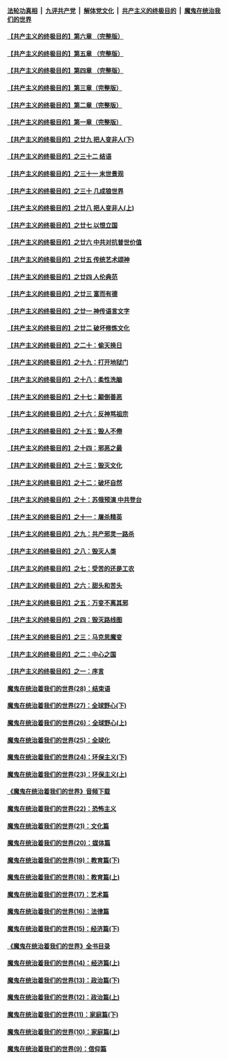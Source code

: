 ####  [法轮功真相](../../../../basic/blob/master/README.md?t=04150101) &nbsp;|&nbsp; [九评共产党](../../../../9ping.md/blob/master/README.md?t=04150101) &nbsp;|&nbsp; [解体党文化](../../../../jtdwh.md/blob/master/README.md?t=04150101)  &nbsp;|&nbsp; [共产主义的终极目的](../../../../gczydzjmd.md/blob/master/README.md?t=04150101) &nbsp;|&nbsp; [魔鬼在统治我们的世界](../../../../mgztzwmdsj.md/blob/master/README.md?t=04150101) 

#### [【共产主义的终极目的】第六章 （完整版）](../pages/nsc422/n11428913.md?t=04150101) 

#### [【共产主义的终极目的】第五章 （完整版）](../pages/nsc422/n11428912.md?t=04150101) 

#### [【共产主义的终极目的】第四章 （完整版）](../pages/nsc422/n11428907.md?t=04150101) 

#### [【共产主义的终极目的】第三章（完整版）](../pages/nsc422/n11428848.md?t=04150101) 

#### [【共产主义的终极目的】第二章（完整版）](../pages/nsc422/n11428831.md?t=04150101) 

#### [【共产主义的终极目的】第一章（完整版）](../pages/nsc422/n11417651.md?t=04150101) 

#### [【共产主义的终极目的】之廿九 把人变非人(下)](../pages/nsc422/n11344140.md?t=04150101) 

#### [【共产主义的终极目的】之三十二 结语](../pages/nsc422/n11360535.md?t=04150101) 

#### [【共产主义的终极目的】之三十一 末世景观](../pages/nsc422/n11351129.md?t=04150101) 

#### [【共产主义的终极目的】之三十 几成狼世界](../pages/nsc422/n11348280.md?t=04150101) 

#### [【共产主义的终极目的】之廿八 把人变非人(上)](../pages/nsc422/n11340492.md?t=04150101) 

#### [【共产主义的终极目的】之廿七 以恨立国](../pages/nsc422/n11336944.md?t=04150101) 

#### [【共产主义的终极目的】之廿六 中共对抗普世价值](../pages/nsc422/n11324785.md?t=04150101) 

#### [【共产主义的终极目的】之廿五 传统艺术颂神](../pages/nsc422/n11296396.md?t=04150101) 

#### [【共产主义的终极目的】之廿四 人伦典范](../pages/nsc422/n11296397.md?t=04150101) 

#### [【共产主义的终极目的】之廿三 富而有德](../pages/nsc422/n11283598.md?t=04150101) 

#### [【共产主义的终极目的】之廿一 神传语言文字](../pages/nsc422/n11263265.md?t=04150101) 

#### [【共产主义的终极目的】之廿二 破坏修炼文化](../pages/nsc422/n11245728.md?t=04150101) 

#### [【共产主义的终极目的】之二十：偷天换日](../pages/nsc422/n11238846.md?t=04150101) 

#### [【共产主义的终极目的】之十九：打开地狱门](../pages/nsc422/n11206376.md?t=04150101) 

#### [【共产主义的终极目的】之十八：柔性洗脑](../pages/nsc422/n11199994.md?t=04150101) 

#### [【共产主义的终极目的】之十七：颠倒善恶](../pages/nsc422/n11179782.md?t=04150101) 

#### [【共产主义的终极目的】之十六：反神骂祖宗](../pages/nsc422/n11166798.md?t=04150101) 

#### [【共产主义的终极目的】之十五：毁人不倦](../pages/nsc422/n11166792.md?t=04150101) 

#### [【共产主义的终极目的】之十四：邪恶之最](../pages/nsc422/n11150249.md?t=04150101) 

#### [【共产主义的终极目的】之十三：毁灭文化](../pages/nsc422/n11135227.md?t=04150101) 

#### [【共产主义的终极目的】之十二：破坏自然](../pages/nsc422/n11135214.md?t=04150101) 

#### [【共产主义的终极目的】之十：苏俄预演 中共登台](../pages/nsc422/n11118424.md?t=04150101) 

#### [【共产主义的终极目的】之十一：屠杀精英](../pages/nsc422/n11118442.md?t=04150101) 

#### [【共产主义的终极目的】之九：共产邪灵一路杀](../pages/nsc422/n11114139.md?t=04150101) 

#### [【共产主义的终极目的】之八：毁灭人类](../pages/nsc422/n11108503.md?t=04150101) 

#### [【共产主义的终极目的】之七：受苦的还是工农](../pages/nsc422/n11101809.md?t=04150101) 

#### [【共产主义的终极目的】之六：甜头和苦头](../pages/nsc422/n11096971.md?t=04150101) 

#### [【共产主义的终极目的】之五：万变不离其邪](../pages/nsc422/n11091285.md?t=04150101) 

#### [【共产主义的终极目的】之四：毁灭路线图](../pages/nsc422/n11086284.md?t=04150101) 

#### [【共产主义的终极目的】之三：马克思魔变](../pages/nsc422/n11061941.md?t=04150101) 

#### [【共产主义的终极目的】之二：中心之国](../pages/nsc422/n11047728.md?t=04150101) 

#### [【共产主义的终极目的】之一：序言](../pages/nsc422/n11086077.md?t=04150101) 

#### [魔鬼在统治着我们的世界(28)：结束语](../pages/nsc422/n10936246.md?t=04150101) 

#### [魔鬼在统治着我们的世界(27)：全球野心(下)](../pages/nsc422/n10928319.md?t=04150101) 

#### [魔鬼在统治着我们的世界(26)：全球野心(上)](../pages/nsc422/n10900318.md?t=04150101) 

#### [魔鬼在统治着我们的世界(25)：全球化](../pages/nsc422/n10788205.md?t=04150101) 

#### [魔鬼在统治着我们的世界(24)：环保主义(下)](../pages/nsc422/n10695307.md?t=04150101) 

#### [魔鬼在统治着我们的世界(23)：环保主义(上)](../pages/nsc422/n10688613.md?t=04150101) 

#### [《魔鬼在统治着我们的世界》音频下载](../pages/nsc422/n10635553.md?t=04150101) 

#### [魔鬼在统治着我们的世界(22)：恐怖主义](../pages/nsc422/n10614727.md?t=04150101) 

#### [魔鬼在统治着我们的世界(21)：文化篇](../pages/nsc422/n10597706.md?t=04150101) 

#### [魔鬼在统治着我们的世界(20)：媒体篇](../pages/nsc422/n10586579.md?t=04150101) 

#### [魔鬼在统治着我们的世界(19)：教育篇(下)](../pages/nsc422/n10564808.md?t=04150101) 

#### [魔鬼在统治着我们的世界(18)：教育篇(上)](../pages/nsc422/n10526970.md?t=04150101) 

#### [魔鬼在统治着我们的世界(17)：艺术篇](../pages/nsc422/n10499093.md?t=04150101) 

#### [魔鬼在统治着我们的世界(16)：法律篇](../pages/nsc422/n10485969.md?t=04150101) 

#### [魔鬼在统治着我们的世界(15)：经济篇(下)](../pages/nsc422/n10469975.md?t=04150101) 

#### [《魔鬼在统治着我们的世界》全书目录](../pages/nsc422/n10464261.md?t=04150101) 

#### [魔鬼在统治着我们的世界(14)：经济篇(上)](../pages/nsc422/n10457370.md?t=04150101) 

#### [魔鬼在统治着我们的世界(13)：政治篇(下)](../pages/nsc422/n10448270.md?t=04150101) 

#### [魔鬼在统治着我们的世界(12)：政治篇(上)](../pages/nsc422/n10444576.md?t=04150101) 

#### [魔鬼在统治着我们的世界(11)：家庭篇(下)](../pages/nsc422/n10440961.md?t=04150101) 

#### [魔鬼在统治着我们的世界(10)：家庭篇(上)](../pages/nsc422/n10435448.md?t=04150101) 

#### [魔鬼在统治着我们的世界(9)：信仰篇](../pages/nsc422/n10432159.md?t=04150101) 

